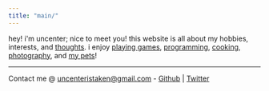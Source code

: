 ```yaml
---
title: "main/"
---
```


hey! i'm uncenter; nice to meet you!
this website is all about my hobbies, interests, and [thoughts](https://www.uncenter.org/blog/). 
i enjoy [playing games](https://www.uncenter.org/games/), [programming](https://www.uncenter.org/code/), [cooking](https://www.uncenter.org/cooking/), [photography](https://www.uncenter.org/foto/), and [my pets](https://www.uncenter.org/pets/)!



-----

Contact me @ uncenteristaken@gmail.com - [Github](https://github.com/intricateavocado) | [Twitter](https://twitter.com/uncenteristaken)


